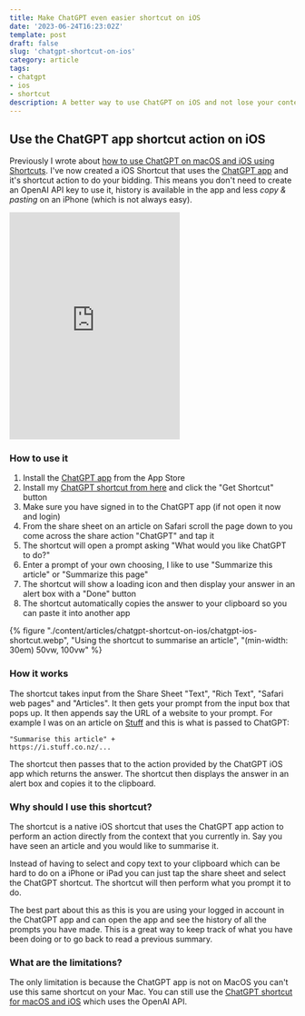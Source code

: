```yaml
---
title: Make ChatGPT even easier shortcut on iOS
date: '2023-06-24T16:23:02Z'
template: post
draft: false
slug: 'chatgpt-shortcut-on-ios'
category: article
tags:
- chatgpt
- ios
- shortcut
description: A better way to use ChatGPT on iOS and not lose your context using this shortcut.
--- 
```


## Use the ChatGPT app shortcut action on iOS

Previously I wrote about [how to use ChatGPT on macOS and iOS using Shortcuts](/articles/chatgpt-macos-ios-using-shortcuts). I've now created a iOS Shortcut that uses the [ChatGPT app](https://chatgpt.com) and it's shortcut action to do your bidding. This means you don't need to create an OpenAI API key to use it, history is available in the app and less *copy & pasting* on an iPhone (which is not always easy).

<iframe class="video" loading="lazy" height="400" src="https://www.youtube.com/embed/fD1nNVAyY7E" title="YouTube video player" frameborder="0" allow="accelerometer; autoplay; clipboard-write; encrypted-media; gyroscope; picture-in-picture; web-share" allowfullscreen></iframe>

### How to use it

1. Install the [ChatGPT app](https://apps.apple.com/us/app/chatgpt/id6448311069) from the App Store
2. Install my [ChatGPT shortcut from here](https://www.icloud.com/shortcuts/34ad5973ed41401bab872a407e324da1) and click the "Get Shortcut" button
3. Make sure you have signed in to the ChatGPT app (if not open it now and login)
4. From the share sheet on an article on Safari scroll the page down to you come across the share action "ChatGPT" and tap it
5. The shortcut will open a prompt asking "What would you like ChatGPT to do?" 
6. Enter a prompt of your own choosing, I like to use "Summarize this article" or "Summarize this page"
7. The shortcut will show a loading icon and then display your answer in an alert box with a "Done" button
8. The shortcut automatically copies the answer to your clipboard so you can paste it into another app


{% figure "./content/articles/chatgpt-shortcut-on-ios/chatgpt-ios-shortcut.webp", "Using the shortcut to summarise an article", "(min-width: 30em) 50vw, 100vw" %}

### How it works

The shortcut takes input from the Share Sheet "Text", "Rich Text", "Safari web pages" and "Articles". It then gets your prompt from the input box that pops up.  It then appends say the URL of a website to your prompt. For example I was on an article on [Stuff](https://i.stuff.co.nz/national/education/300847887/chatgpt-how-teachers-are-bringing-ai-tech-into-the-classroom) and this is what is passed to ChatGPT:

```
"Summarise this article" + 
https://i.stuff.co.nz/...
```

The shortcut then passes that to the action provided by the ChatGPT iOS app which returns the answer. The shortcut then displays the answer in an alert box and copies it to the clipboard.

### Why should I use this shortcut?

The shortcut is a native iOS shortcut that uses the ChatGPT app action to perform an action directly from the context that you currently in. Say you have seen an article and you would like to summarise it. 

Instead of having to select and copy text to your clipboard which can be hard to do on a iPhone or iPad you can just tap the share sheet and select the ChatGPT shortcut. The shortcut will then perform what you prompt it to do.

The best part about this as this is you are using your logged in account in the ChatGPT app and can open the app and see the history of all the prompts you have made. This is a great way to keep track of what you have been doing or to go back to read a previous summary.

### What are the limitations?

The only limitation is because the ChatGPT app is not on MacOS you can't use this same shortcut on your Mac. You can still use the [ChatGPT shortcut for macOS and iOS](/articles/chatgpt-macos-ios-using-shortcuts) which uses the OpenAI API.

